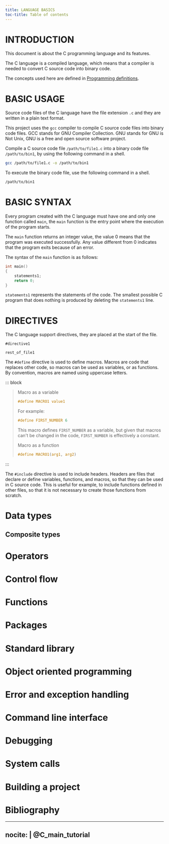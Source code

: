 ```yaml
---
title: LANGUAGE BASICS
toc-title: Table of contents
---
```


# INTRODUCTION

This document is about the C programming language and its features.

The C language is a compiled language, which means that a compiler is needed to convert C source code into binary code.

The concepts used here are defined in [Programming definitions](../01_Programming_definitions.md).

# BASIC USAGE

Source code files of the C language have the file extension `.c` and they are written in a plain text format.

This project uses the `gcc` compiler to compile C source code files into binary code files. GCC stands for GNU Compiler Collection. GNU stands for GNU is Not Unix, GNU is a free and open source software project.

Compile a C source code file `/path/to/file1.c` into a binary code file `/path/to/bin1`, by using the following command in a shell.

``` {.bash .syntax}
gcc /path/to/file1.c -o /path/to/bin1
```

To execute the binary code file, use the following command in a shell.

``` {.bash .syntax}
/path/to/bin1
```

# BASIC SYNTAX

Every program created with the C language must have one and only one function called `main`, the `main` function is the entry point where the execution of the program starts.

The `main` function returns an integer value, the value $0$ means that the program was executed successfully. Any value different from $0$ indicates that the program exits because of an error.

The syntax of the `main` function is as follows:

``` {.C .syntax}
int main()
{
	statements1;
	return 0;
}
```

`statements1` represents the statements of the code. The smallest possible C program that does nothing is produced by deleting the `statements1` line.

# DIRECTIVES

The C language support directives, they are placed at the start of the file.

``` {.syntax}
#directive1

rest_of_file1
```

The `#define` directive is used to define macros. Macros are code that replaces other code, so macros can be used as variables, or as functions. By convention, macros are named using uppercase letters.

::: block
> Macro as a variable
>
> ``` {.C .syntax}
> #define MACRO1 value1
> ```
>
> For example:
>
> ``` C
> #define FIRST_NUMBER 6
> ```
>
> This macro defines `FIRST_NUMBER` as a variable, but given that macros can't be changed in the code, `FIRST_NUMBER` is effectively a constant.
>
> Macro as a function
>
> ``` {.C .syntax}
> #define MACRO1(arg1, arg2)
> ```
:::

The `#include` directive is used to include headers. Headers are files that declare or define variables, functions, and macros, so that they can be used in C source code. This is useful for example, to include functions defined in other files, so that it is not necessary to create those functions from scratch.

<!--
//T// include directive
#include <stdio.h>

//T// define directive
#define LENGTH1 10

//T// main function, (), {}
int main ()
{
//T// int, identifiers, ",", ";"
	int a,b,c;

//T// =, 0x, 0octal, u, +
	a = 0x5p-2,b = 03u,c = a + b;

//T// printf, escapes \n and modifiers %d
	printf("Hello World!\nNum:%d\n",c);

//T// Variables, constants, literals

//T// const keyword
    const int LENGTH2 = 5;

//T// return keyword
	return 0;
}
-->

# Data types

## Composite types

# Operators

# Control flow

# Functions

# Packages

# Standard library

# Object oriented programming

# Error and exception handling

# Command line interface

# Debugging

# System calls

# Building a project

# Bibliography

---
nocite: |
  @C_main_tutorial
---